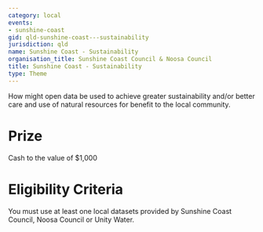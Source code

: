 ```yaml
---
category: local
events:
- sunshine-coast
gid: qld-sunshine-coast---sustainability
jurisdiction: qld
name: Sunshine Coast - Sustainability
organisation_title: Sunshine Coast Council & Noosa Council
title: Sunshine Coast - Sustainability
type: Theme
---
```


How might open data be used to achieve greater sustainability and/or better care and use of natural resources for benefit to the local community.

# Prize
Cash to the value of $1,000

# Eligibility Criteria
You must use at least one local datasets provided by Sunshine Coast Council, Noosa Council or Unity Water.